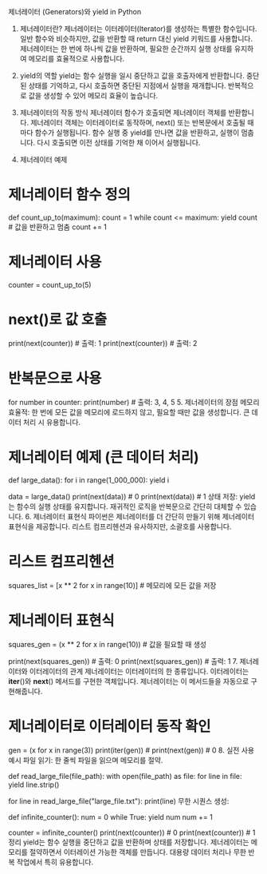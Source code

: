제너레이터 (Generators)와 yield in Python
1. 제너레이터란?
제너레이터는 이터레이터(Iterator)를 생성하는 특별한 함수입니다. 일반 함수와 비슷하지만, 값을 반환할 때 return 대신 yield 키워드를 사용합니다. 제너레이터는 한 번에 하나씩 값을 반환하며, 필요한 순간까지 실행 상태를 유지하여 메모리를 효율적으로 사용합니다.

2. yield의 역할
yield는 함수 실행을 일시 중단하고 값을 호출자에게 반환합니다.
중단된 상태를 기억하고, 다시 호출하면 중단된 지점에서 실행을 재개합니다.
반복적으로 값을 생성할 수 있어 메모리 효율이 높습니다.
3. 제너레이터의 작동 방식
제너레이터 함수가 호출되면 제너레이터 객체를 반환합니다.
제너레이터 객체는 이터레이터로 동작하며, next() 또는 반복문에서 호출될 때마다 함수가 실행됩니다.
함수 실행 중 yield를 만나면 값을 반환하고, 실행이 멈춥니다.
다시 호출되면 이전 상태를 기억한 채 이어서 실행됩니다.
4. 제너레이터 예제

# 제너레이터 함수 정의
def count_up_to(maximum):
    count = 1
    while count <= maximum:
        yield count  # 값을 반환하고 멈춤
        count += 1

# 제너레이터 사용
counter = count_up_to(5)

# next()로 값 호출
print(next(counter))  # 출력: 1
print(next(counter))  # 출력: 2

# 반복문으로 사용
for number in counter:
    print(number)  # 출력: 3, 4, 5
5. 제너레이터의 장점
메모리 효율적:
한 번에 모든 값을 메모리에 로드하지 않고, 필요할 때만 값을 생성합니다.
큰 데이터 처리 시 유용합니다.

# 제너레이터 예제 (큰 데이터 처리)
def large_data():
    for i in range(1_000_000):
        yield i

data = large_data()
print(next(data))  # 0
print(next(data))  # 1
상태 저장:
yield는 함수의 실행 상태를 유지합니다.
재귀적인 로직을 반복문으로 간단히 대체할 수 있습니다.
6. 제너레이터 표현식
파이썬은 제너레이터를 더 간단히 만들기 위해 제너레이터 표현식을 제공합니다. 리스트 컴프리헨션과 유사하지만, 소괄호를 사용합니다.

# 리스트 컴프리헨션
squares_list = [x ** 2 for x in range(10)]  # 메모리에 모든 값을 저장

# 제너레이터 표현식
squares_gen = (x ** 2 for x in range(10))  # 값을 필요할 때 생성

print(next(squares_gen))  # 출력: 0
print(next(squares_gen))  # 출력: 1
7. 제너레이터와 이터레이터의 관계
제너레이터는 이터레이터의 한 종류입니다.
이터레이터는 __iter__()와 __next__() 메서드를 구현한 객체입니다.
제너레이터는 이 메서드들을 자동으로 구현해줍니다.

# 제너레이터로 이터레이터 동작 확인
gen = (x for x in range(3))
print(iter(gen))  # <generator object>
print(next(gen))  # 0
8. 실전 사용 예시
파일 읽기: 한 줄씩 파일을 읽으며 메모리를 절약.

def read_large_file(file_path):
    with open(file_path) as file:
        for line in file:
            yield line.strip()

for line in read_large_file("large_file.txt"):
    print(line)
무한 시퀀스 생성:

def infinite_counter():
    num = 0
    while True:
        yield num
        num += 1

counter = infinite_counter()
print(next(counter))  # 0
print(next(counter))  # 1
정리
yield는 함수 실행을 중단하고 값을 반환하며 상태를 저장합니다.
제너레이터는 메모리를 절약하면서 이터레이션 가능한 객체를 만듭니다.
대용량 데이터 처리나 무한 반복 작업에서 특히 유용합니다.

